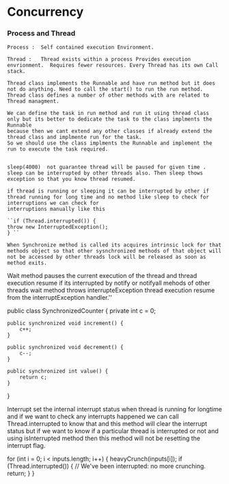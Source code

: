 # Concurrency

### Process and Thread

    Process :  Self contained execution Environment.
    
    Thread :   Thread exists within a process Provides execution envrionment.  Requires fewer resources. Every Thread has its own Call stack.
    
    Thread class implements the Runnable and have run method but it does not do anything. Need to call the start() to run the run method.
    Thread class defines a number of other methods with are related to Thread managment.
    
    We can define the task in run method and run it using thread class only but its better to dedicate the task to the class implments the Runnable 
    because then we cant extend any other classes if already extend the thread class and implmente run for the task.
    So we should use the class implments the Runnable and implement the run to execute the task required.
    
    
    sleep(4000)  not guarantee thread will be paused for given time . sleep can be interrupted by other threads also. Then sleep thows exception so that you know thread resumed.
    
    if thread is running or sleeping it can be interrupted by other if thread running for long time and no method like sleep to check for interruptions we can check for 
    interruptions manually like this
    
    ``if (Thread.interrupted()) {
    throw new InterruptedException();
    } `` 
    
    When Synchronize method is called its acquires intrinsic lock for that methods object so that other sysnchronized methods of that object will not be accessed by other threads lock will be released as soon as method exits.
  
  Wait method pauses the current execution of the thread and thread execution resume if its interrupted by notify or notifyall mehods of other threads 
  wait method throws interrupteException thread execution resume from the interruptException handler.''  
  
  
  
public class SynchronizedCounter {
    private int c = 0;

    public synchronized void increment() {
        c++;
    }

    public synchronized void decrement() {
        c--;
    }

    public synchronized int value() {
        return c;
    }
}

Interrupt set the internal interrupt status when thread is running for longtime and if we want to check any interrupts happened we can call
Thread.interrupted to know that and this method will clear the interrupt status but if we want to know if a particular thread is interrupted 
or not and using isInterrupted method then this method will not be resetting the interrupt flag.

for (int i = 0; i < inputs.length; i++) {
    heavyCrunch(inputs[i]);
    if (Thread.interrupted()) {
        // We've been interrupted: no more crunching.
        return;
 }
 }
